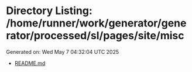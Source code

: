 # Directory Listing: /home/runner/work/generator/generator/processed/sl/pages/site/misc
Generated on: Wed May  7 04:32:04 UTC 2025

- [README.md](README.md)
